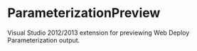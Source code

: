 ParameterizationPreview
=======================

Visual Studio 2012/2013 extension for previewing Web Deploy Parameterization output.
